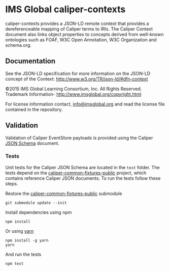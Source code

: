 IMS Global caliper-contexts
================

caliper-contexts provides a JSON-LD remote context that provides a dereferenceable mapping of Caliper terms to IRIs.  The Caliper Context document also links object properties to concepts derived from well-known ontologies such as FOAF, W3C Open Annotation, W3C Organization and schema.org.

## Documentation

See the JSON-LD specification for more information on the JSON-LD concept of the Context: http://www.w3.org/TR/json-ld/#dfn-context

©2015 IMS Global Learning Consortium, Inc. All Rights Reserved.
Trademark Information- http://www.imsglobal.org/copyright.html

For license information contact, info@imsglobal.org and read the license file contained in the repository.

## Validation

Validation of Caliper EventStore payloads is provided using the Caliper [JSON Schema](http://json-schema.org/) document.

### Tests

Unit tests for the Caliper JSON Schema are located in the `test` folder. The tests depend on the [caliper-common-fixtures-public](https://github.com/IMSGlobal/caliper-common-fixtures-public) project, which contains reference Caliper JSON documents. To run the tests follow these steps.

Restore the [caliper-common-fixtures-public](https://github.com/IMSGlobal/caliper-common-fixtures-public) submodule
```
git submodule update --init
```

Install dependencies using npm
```
npm install
```
Or using [yarn](https://github.com/yarnpkg/yarn)
```
npm install -g yarn
yarn
```
And run the tests
```
npm test
```
